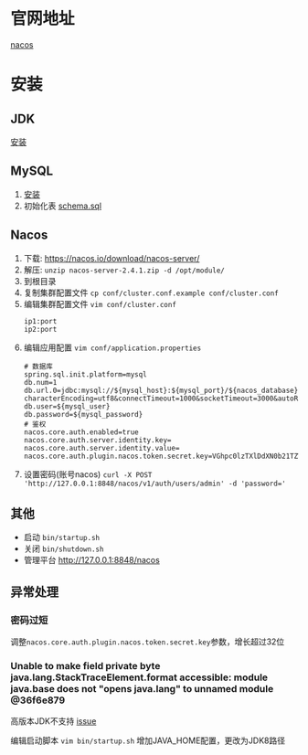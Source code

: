 # 官网地址
[nacos](https://nacos.io/)
# 安装

## JDK
[安装](../../base/JDK安装.md)

## MySQL
1. [安装](../mysql/README.md)
2. 初始化表 [schema.sql](https://github.com/alibaba/nacos/blob/master/distribution/conf/mysql-schema.sql)

## Nacos

1. 下载: https://nacos.io/download/nacos-server/
2. 解压: ```unzip nacos-server-2.4.1.zip -d /opt/module/```
3. 到根目录
4. 复制集群配置文件 ```cp conf/cluster.conf.example conf/cluster.conf```
5. 编辑集群配置文件 ```vim conf/cluster.conf```
    ```
   ip1:port
   ip2:port
   ```
6. 编辑应用配置 ```vim conf/application.properties```
    ```
    # 数据库
    spring.sql.init.platform=mysql
    db.num=1
    db.url.0=jdbc:mysql://${mysql_host}:${mysql_port}/${nacos_database}?characterEncoding=utf8&connectTimeout=1000&socketTimeout=3000&autoReconnect=true
    db.user=${mysql_user}
    db.password=${mysql_password}
    # 鉴权
    nacos.core.auth.enabled=true
    nacos.core.auth.server.identity.key=
    nacos.core.auth.server.identity.value=
    nacos.core.auth.plugin.nacos.token.secret.key=VGhpc0lzTXlDdXN0b21TZWNyZXRLZXkwMTIzNDU2Nzg=
   ```
7. 设置密码(账号nacos) ```curl -X POST 'http://127.0.0.1:8848/nacos/v1/auth/users/admin' -d 'password='```

## 其他
- 启动 ```bin/startup.sh```
- 关闭 ```bin/shutdown.sh```
- 管理平台 http://127.0.0.1:8848/nacos

## 异常处理
### 密码过短
调整`nacos.core.auth.plugin.nacos.token.secret.key`参数，增长超过32位

### Unable to make field private byte java.lang.StackTraceElement.format accessible: module java.base does not "opens java.lang" to unnamed module @36f6e879
高版本JDK不支持
[issue](https://github.com/alibaba/nacos/issues/12498)

编辑启动脚本 `vim bin/startup.sh` 增加JAVA_HOME配置，更改为JDK8路径